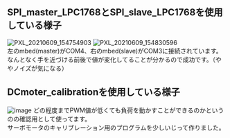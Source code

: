 ## SPI_master_LPC1768とSPI_slave_LPC1768を使用している様子
![PXL_20210609_154754903](https://user-images.githubusercontent.com/66021066/121388121-2b0cec80-c986-11eb-91bf-edffa2d72c10.jpg)
![PXL_20210609_154830596](https://user-images.githubusercontent.com/66021066/121387885-fac54e00-c985-11eb-91ab-01ad325b3990.jpg)  
左のmbed(master)がCOM4、右のmbed(slave)がCOM3に接続されています。  
なんとなく手を近づける前後で値が変化してることが分かるので成功です。（ややノイズが気になる）  
  
## DCmoter_calibrationを使用している様子
![image](https://user-images.githubusercontent.com/66021066/120954193-963d9f80-c789-11eb-8378-a7ea72a6206f.png)
どの程度までPWM値が低くても負荷を動かすことができるのかというのの確認用として使ってます。  
サーボモータのキャリブレーション用のプログラムを少しいじって作りました。
